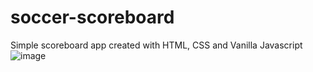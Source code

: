 # soccer-scoreboard
Simple scoreboard app created with HTML, CSS and Vanilla Javascript
![image](https://user-images.githubusercontent.com/74879949/209257989-c65301cb-9861-482b-b82d-bc43f19ec063.png)

